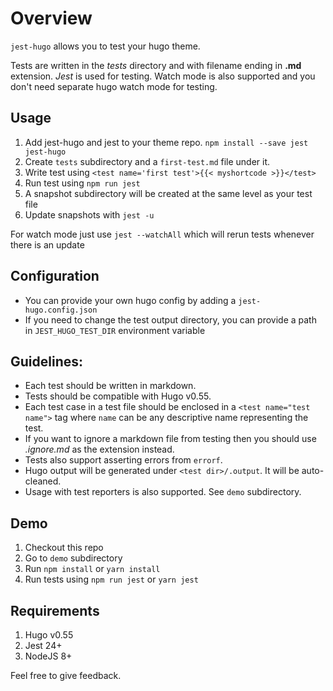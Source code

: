 # Overview
`jest-hugo` allows you to test your hugo theme.

Tests are written in the *tests* directory and with filename ending in **.md** extension. *Jest* is used for testing. Watch mode is also supported and you don't need separate hugo watch mode for testing.

## Usage
1. Add jest-hugo and jest to your theme repo. `npm install --save jest jest-hugo`
2. Create `tests` subdirectory and a `first-test.md` file under it.
3. Write test using `<test name='first test'>{{< myshortcode >}}</test>`
4. Run test using `npm run jest`
5. A snapshot subdirectory will be created at the same level as your test file
6. Update snapshots with `jest -u`

For watch mode just use `jest --watchAll` which will rerun tests whenever there is an update

## Configuration
- You can provide your own hugo config by adding a `jest-hugo.config.json`
- If you need to change the test output directory, you can provide a path in `JEST_HUGO_TEST_DIR` environment variable

## Guidelines:
- Each test should be written in markdown.
- Tests should be compatible with Hugo v0.55.
- Each test case in a test file should be enclosed in a `<test name="test name">` tag where `name` can be any descriptive name representing the test.
- If you want to ignore a markdown file from testing then you should use *.ignore.md* as the extension instead.
- Tests also support asserting errors from `errorf`.
- Hugo output will be generated under `<test dir>/.output`. It will be auto-cleaned.
- Usage with test reporters is also supported. See `demo` subdirectory.

## Demo
1. Checkout this repo
2. Go to `demo` subdirectory
3. Run `npm install` or `yarn install`
4. Run tests using `npm run jest` or `yarn jest`

## Requirements
1. Hugo v0.55
2. Jest 24+
3. NodeJS 8+

Feel free to give feedback.
